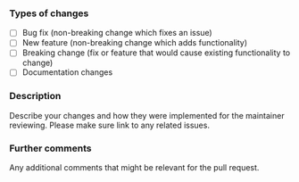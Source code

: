 ### Types of changes
<!--- What types of changes does your code introduce? Put an `x` in all the boxes that apply: -->
- [ ] Bug fix (non-breaking change which fixes an issue)
- [ ] New feature (non-breaking change which adds functionality)
- [ ] Breaking change (fix or feature that would cause existing functionality to change)
- [ ] Documentation changes

### Description
Describe your changes and how they were implemented for the maintainer reviewing. Please make sure link to any related issues.

### Further comments
Any additional comments that might be relevant for the pull request.
